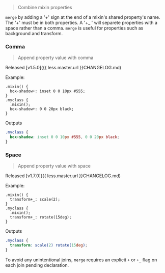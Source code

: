 > Combine mixin properties

`merge` by adding a '+' sign at the end of a mixin's shared property's name. The '+' must be in both properties. A '+_ ' will separete properties with a space rather than a comma. `merge` is useful for properties such as background and transform.

### Comma

> Append property value with comma

Released [v1.5.0]({{ less.master.url }}CHANGELOG.md)

Example:

```less
.mixin() {
  box-shadow+: inset 0 0 10px #555;
}
.myclass {
  .mixin();
  box-shadow+: 0 0 20px black;
}
```
Outputs

```css
.myclass {
  box-shadow: inset 0 0 10px #555, 0 0 20px black;
}
```

### Space

> Append property value with space

Released [v1.7.0]({{ less.master.url }}CHANGELOG.md)

Example:

```less
.mixin() {
  transform+_: scale(2);
}
.myclass {
  .mixin();
  transform+_: rotate(15deg);
}
```
Outputs

```css
.myclass {
  transform: scale(2) rotate(15deg);
}
```

To avoid any unintentional joins, `merge` requires an explicit `+` or `+_` flag on each join pending declaration.
